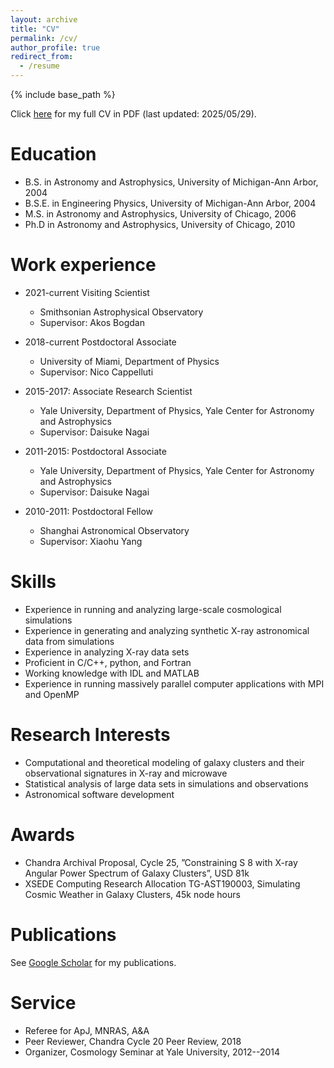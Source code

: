 ```yaml
---
layout: archive
title: "CV"
permalink: /cv/
author_profile: true
redirect_from:
  - /resume
---
```


{% include base_path %}

Click [here](/files/CV.pdf) for my full CV in PDF (last updated: 2025/05/29). 

Education
======
* B.S. in Astronomy and Astrophysics, University of Michigan-Ann Arbor, 2004
* B.S.E. in Engineering Physics, University of Michigan-Ann Arbor, 2004
* M.S. in Astronomy and Astrophysics, University of Chicago, 2006
* Ph.D in Astronomy and Astrophysics, University of Chicago, 2010

Work experience
======
* 2021-current Visiting Scientist
  * Smithsonian Astrophysical Observatory
  * Supervisor: Akos Bogdan

* 2018-current Postdoctoral Associate
  * University of Miami, Department of Physics
  * Supervisor: Nico Cappelluti

* 2015-2017: Associate Research Scientist
  * Yale University, Department of Physics, Yale Center for Astronomy and Astrophysics
  * Supervisor: Daisuke Nagai
 
* 2011-2015: Postdoctoral Associate
  * Yale University, Department of Physics, Yale Center for Astronomy and Astrophysics
  * Supervisor: Daisuke Nagai
 
* 2010-2011: Postdoctoral Fellow
  * Shanghai Astronomical Observatory
  * Supervisor: Xiaohu Yang
  
Skills 
======
* Experience in running and analyzing large-scale cosmological simulations
* Experience in generating and analyzing synthetic X-ray astronomical data from simulations
* Experience in analyzing X-ray data sets
* Proficient in C/C++, python, and Fortran
* Working knowledge with IDL and MATLAB
* Experience in running massively parallel computer applications with MPI and OpenMP

Research Interests
======
* Computational and theoretical modeling of galaxy clusters and their observational signatures in X-ray and microwave
* Statistical analysis of large data sets in simulations and observations
* Astronomical software development

Awards
=====
* Chandra Archival Proposal, Cycle 25, ”Constraining S 8 with X-ray Angular Power Spectrum of Galaxy Clusters”, USD 81k
* XSEDE Computing Research Allocation TG-AST190003, Simulating Cosmic Weather in Galaxy Clusters, 45k node hours

Publications
======

See [Google Scholar](https://scholar.google.com/citations?hl=en&user=Uzv1f1oAAAAJ) for my publications. 

Service
======
* Referee for ApJ, MNRAS, A&A 
* Peer Reviewer, Chandra Cycle 20 Peer Review, 2018
* Organizer, Cosmology Seminar at Yale University, 2012--2014


